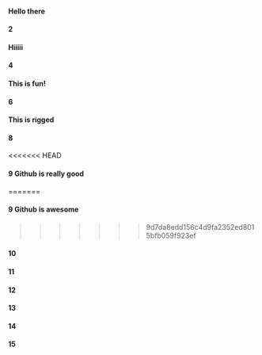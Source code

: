#### Hello there
#### 2
#### Hiiiii
#### 4
#### This is fun!
#### 6
#### This is rigged
#### 8
<<<<<<< HEAD
#### 9 Github is really good
=======
#### 9 Github is awesome
>>>>>>> 9d7da8edd156c4d9fa2352ed8015bfb059f923ef
#### 10
#### 11
#### 12
#### 13
#### 14
#### 15